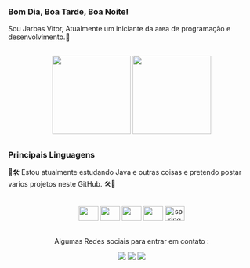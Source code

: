 <div align="left">
  <h3> Bom Dia, Boa Tarde, Boa Noite!</h3>
  <p> Sou Jarbas Vitor, Atualmente um iniciante da area de programação e desenvolvimento.🎈</p>
</div>
  
## 

<div align="center">
  <a href="https://github.com/JarbasVitor"></a>
  <img height="160em" src="https://github-readme-stats.vercel.app/api?username=JarbasVitor&show_icons=true&theme=synthwave&include_all_commits=true&count_private=true"/>
  <img height="160em" src="https://github-readme-stats.vercel.app/api/top-langs/?username=JarbasVitor&layout=compact&langs_count=7&theme=synthwave"/>
</div>



## 

<div align="left">
  <h3>Principais Linguagens</h3>
  <p> 🔨🛠 Estou atualmente estudando Java e outras coisas e pretendo postar varios projetos neste GitHub. 🛠🔨</p>
</div>

<div style="display: inline_block" align="center"><br>
  <img height="30" width="40" src="https://cdn.jsdelivr.net/gh/devicons/devicon/icons/html5/html5-original.svg" />  
  <img height="30" width="40" src="https://cdn.jsdelivr.net/gh/devicons/devicon/icons/css3/css3-original.svg" /> 
  <img height="30" width="40" src="https://cdn.jsdelivr.net/gh/devicons/devicon/icons/java/java-original.svg" /> 
  <img height="30" width="40" src="https://cdn.jsdelivr.net/gh/devicons/devicon/icons/git/git-original.svg" />
  <img height="30" width="40" src="https://www.vectorlogo.zone/logos/springio/springio-icon.svg" alt="spring" width="40" height="40"/>
</div>

##

<div align="center"> 
Algumas Redes sociais para entrar em contato :

  <a href="https://www.instagram.com/_jarbasvitor/" target="_blank"><img src="https://img.shields.io/badge/-Instagram-%23E4405F?style=for-the-badge&logo=instagram&logoColor=white" target="_blank"></a>
  <a href = "mailto:jarbasvitor.pereira@hotmail.com"><img src="https://img.shields.io/badge/-Gmail-%23333?style=for-the-badge&logo=gmail&logoColor=white" target="_blank"></a>
  <a href="https://www.linkedin.com/in/jarbasvitor" target="_blank"><img src="https://img.shields.io/badge/-LinkedIn-%230077B5?style=for-the-badge&logo=linkedin&logoColor=white" target="_blank"></a> 
</div>
